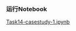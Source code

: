 ### 运行Notebook ###

[Task14-casestudy-1.ipynb](https://github.com/frankyangdev/DataMining-Learning/blob/main/LearningEnsemble/Task14-casestudy-1.ipynb)
